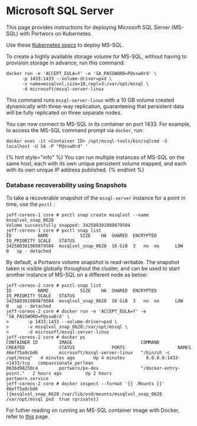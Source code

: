# Microsoft SQL Server

This page provides instructions for deploying Microsoft SQL Server \(MS-SQL\) with Portworx on Kubernetes.

Use these [Kubernetes specs](https://github.com/portworx/px-docs/tree/gh-pages/k8s-samples/mssql) to deploy MS-SQL.

To create a highly available storage volume for MS-SQL, without having to provision storage in advance, run this command:

```text
docker run -e 'ACCEPT_EULA=Y' -e 'SA_PASSWORD=P@ssw0rd' \
      -p 1433:1433 --volume-driver=pxd \
      -v name=mssqlvol,size=10,repl=3:/var/opt/mssql \
      -d microsoft/mssql-server-linux
```

This command runs `mssql-server-linux` with a 10 GB volume created dynamically with three-way replication, guaranteeing that persistent data will be fully replicated on three separate nodes.

You can now connect to MS-SQL in its container on port 1433. For example, to access the MS-SQL command prompt via `docker`, run:

```text
docker exec -it <Container ID> /opt/mssql-tools/bin/sqlcmd -S localhost -U SA -P "P@ssw0rd" '
```

{% hint style="info" %}
You can run multiple instances of MS-SQL on the same host, each with its own unique persistent volume mapped, and each with its own unique IP address published.
{% endhint %}

### Database recoverability using Snapshots

To take a recoverable snapshot of the `mssql-server` instance for a point in time, use the `pxctl` :

```text
jeff-coreos-1 core # pxctl snap create mssqlvol --name mssqlvol_snap_0628
Volume successfully snapped: 342580301989879504
jeff-coreos-1 core # pxctl snap list
ID			NAME			SIZE	HA	SHARED	ENCRYPTED	IO_PRIORITY	SCALE	STATUS
342580301989879504	mssqlvol_snap_0628	10 GiB	3	no	no		LOW		0	up - detached
```

By default, a Portworx volume snapshot is read-writable. The snapshot taken is visible globally throughout the cluster, and can be used to start another instance of MS-SQL on a different node as below:

```text
jeff-coreos-2 core # pxctl snap list
ID			NAME			SIZE	HA	SHARED	ENCRYPTED	IO_PRIORITY	SCALE	STATUS
342580301989879504	mssqlvol_snap_0628	10 GiB	3	no	no		LOW		0	up - detached
jeff-coreos-2 core # docker run -e 'ACCEPT_EULA=Y' -e 'SA_PASSWORD=P@ssw0rd' \
>       -p 1433:1433 --volume-driver=pxd \
>       -v mssqlvol_snap_0628:/var/opt/mssql \
>       -d microsoft/mssql-server-linux
jeff-coreos-2 core # docker ps
CONTAINER ID        IMAGE                          COMMAND                  CREATED             STATUS              PORTS                    NAMES
46eff5a9cbd6        microsoft/mssql-server-linux   "/bin/sh -c /opt/mssq"   4 minutes ago       Up 4 minutes        0.0.0.0:1433->1433/tcp   compassionate_perlman
0636d98250c4        portworx/px-dev                "/docker-entry-point."   2 hours ago         Up 2 hours                                   portworx.service
jeff-coreos-2 core # docker inspect --format '{{ .Mounts }}' 46eff5a9cbd6
[{mssqlvol_snap_0628 /var/lib/osd/mounts/mssqlvol_snap_0628 /var/opt/mssql pxd  true rprivate}]
```

For futher reading on running an MS-SQL container image with Docker, refer to [this](https://docs.microsoft.com/en-us/sql/linux/quickstart-install-connect-docker?view=sql-server-linux-2017#a-idpersista-persist-your-data) page.

